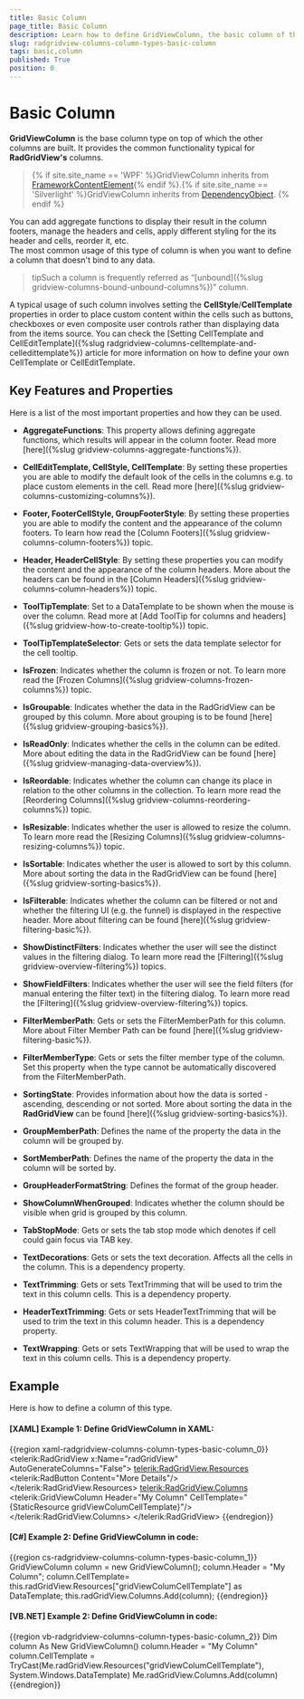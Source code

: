 ```yaml
---
title: Basic Column
page_title: Basic Column
description: Learn how to define GridViewColumn, the basic column of the Telerik {{ site.framework_name }} DataGrid, either in XAML or code.
slug: radgridview-columns-column-types-basic-column
tags: basic,column
published: True
position: 0
---
```


# Basic Column

__GridViewColumn__ is the base column type on top of which the other columns are built. It provides the common functionality typical for __RadGridView's__ columns. 

>{% if site.site_name == 'WPF' %}GridViewColumn inherits from [FrameworkContentElement](https://msdn.microsoft.com/en-us/library/system.windows.frameworkcontentelement%28v=vs.110%29.aspx){% endif %}.{% if site.site_name == 'Silverlight' %}GridViewColumn inherits from [DependencyObject](https://msdn.microsoft.com/fr-fr/library/system.windows.dependencyobject%28v=vs.95%29.aspx). {% endif %}

You can add aggregate functions to display their result in the column footers, manage the headers and cells, apply different styling for the its header and cells, reorder it, etc.  
The most common usage of this type of column is when you want to define a column that doesn't bind to any data. 

>tipSuch a column is frequently referred as “[unbound]({%slug gridview-columns-bound-unbound-columns%})” column. 

A typical usage of such column involves setting the __CellStyle__/__CellTemplate__ properties in order to place custom content within the cells such as buttons, checkboxes or even composite user controls rather than displaying data from the items source. You can check the [Setting CellTemplate and CellEditTemplate]({%slug radgridview-columns-celltemplate-and-celledittemplate%}) article for more information on how to define your own CellTemplate or CellEditTemplate.

## Key Features and Properties
     
Here is a list of the most important properties and how they can be used.

* __AggregateFunctions__: This property allows defining aggregate functions, which results will appear in the column footer. Read more [here]({%slug gridview-columns-aggregate-functions%}).
            
* __CellEditTemplate, CellStyle, CellTemplate__: By setting these properties you are able to modify the default look of the cells in the columns e.g. to place custom elements in the cell. Read more [here]({%slug gridview-columns-customizing-columns%}).
            
* __Footer, FooterCellStyle, GroupFooterStyle__: By setting these properties you are able to modify the content and the appearance of the column footers. To learn how read the [Column Footers]({%slug gridview-columns-column-footers%}) topic.
            
* __Header, HeaderCellStyle__: By setting these properties you can modify the content and the appearance of the column headers. More about the headers can be found in the [Column Headers]({%slug gridview-columns-column-headers%}) topic.
            
* __ToolTipTemplate__: Set to a DataTemplate to be shown when the mouse is over the column. Read more at [Add ToolTip for columns and headers]({%slug gridview-how-to-create-tooltip%}) topic.
            
* __ToolTipTemplateSelector__: Gets or sets the data template selector for the cell tooltip.
            
* __IsFrozen__: Indicates whether the column is frozen or not. To learn more read the [Frozen Columns]({%slug gridview-columns-frozen-columns%}) topic.
          
* __IsGroupable__: Indicates whether the data in the RadGridView can be grouped by this column. More about grouping is to be found [here]({%slug gridview-grouping-basics%}).
            
* __IsReadOnly__: Indicates whether the cells in the column can be edited. More about editing the data in the RadGridView can be found [here]({%slug gridview-managing-data-overview%}).
           
* __IsReordable__: Indicates whether the column can change its place in relation to the other columns in the collection. To learn more read the [Reordering Columns]({%slug gridview-columns-reordering-columns%}) topic.
            
* __IsResizable__: Indicates whether the user is allowed to resize the column. To learn more read the [Resizing Columns]({%slug gridview-columns-resizing-columns%}) topic.
            
* __IsSortable__: Indicates whether the user is allowed to sort by this column. More about sorting the data in the RadGridView can be found [here]({%slug gridview-sorting-basics%}).
            
* __IsFilterable__: Indicates whether the column can be filtered or not and whether the filtering UI (e.g. the funnel) is displayed in the respective header. More about filtering can be found [here]({%slug gridview-filtering-basic%}).
            
* __ShowDistinctFilters__: Indicates whether the user will see the distinct values in the filtering dialog. To learn more read the [Filtering]({%slug gridview-overview-filtering%}) topics.
            
* __ShowFieldFilters__: Indicates whether the user will see the field filters (for manual entering the filter text) in the filtering dialog. To learn more read the [Filtering]({%slug gridview-overview-filtering%}) topics.
            
* __FilterMemberPath__: Gets or sets the FilterMemberPath for this column. More about Filter Member Path can be found [here]({%slug gridview-filtering-basic%}).
            
* __FilterMemberType__: Gets or sets the filter member type of the column. Set this property when the type cannot be automatically discovered from the FilterMemberPath.
            
* __SortingState__: Provides information about how the data is sorted - ascending, descending or not sorted. More about sorting the data in the __RadGridView__ can be found [here]({%slug gridview-sorting-basics%}).
            
* __GroupMemberPath__: Defines the name of the property the data in the column will be grouped by.
            
* __SortMemberPath__: Defines the name of the property the data in the column will be sorted by.
            
* __GroupHeaderFormatString__: Defines the format of the group header.
            
* __ShowColumnWhenGrouped__: Indicates whether the column should be visible when grid is grouped by this column.
            
* __TabStopMode__: Gets or sets the tab stop mode which denotes if cell could gain focus via TAB key.
            
* __TextDecorations__: Gets or sets the text decoration. Affects all the cells in the column. This is a dependency property.
            
* __TextTrimming__: Gets or sets TextTrimming that will be used to trim the text in this column cells. This is a dependency property.

* __HeaderTextTrimming__: Gets or sets HeaderTextTrimming that will be used to trim the text in this column header. This is a dependency property.
           
* __TextWrapping__: Gets or sets TextWrapping that will be used to wrap the text in this column cells. This is a dependency property.
          
## Example
		  
Here is how to define a column of this type.

#### __[XAML] Example 1: Define GridViewColumn in XAML:__
{{region xaml-radgridview-columns-column-types-basic-column_0}}
	<telerik:RadGridView x:Name="radGridView" AutoGenerateColumns="False">
		<telerik:RadGridView.Resources>
			<DataTemplate x:Key="gridViewColumCellTemplate">
			    <telerik:RadButton Content="More Details"/>
			</DataTemplate>
		</telerik:RadGridView.Resources>
		<telerik:RadGridView.Columns>
			<telerik:GridViewColumn Header="My Column" CellTemplate="{StaticResource gridViewColumCellTemplate}"/>
		</telerik:RadGridView.Columns>
	</telerik:RadGridView>
{{endregion}}
         
#### __[C#] Example 2: Define GridViewColumn in code:__

{{region cs-radgridview-columns-column-types-basic-column_1}}
	GridViewColumn column = new GridViewColumn();
	column.Header = "My Column";
	column.CellTemplate= this.radGridView.Resources["gridViewColumCellTemplate"] as DataTemplate;
	this.radGridView.Columns.Add(column);
{{endregion}}

#### __[VB.NET] Example 2: Define GridViewColumn in code:__

{{region vb-radgridview-columns-column-types-basic-column_2}}
	Dim column As New GridViewColumn()
        column.Header = "My Column"
	column.CellTemplate = TryCast(Me.radGridView.Resources("gridViewColumCellTemplate"), System.Windows.DataTemplate)
	Me.radGridView.Columns.Add(column)
{{endregion}}
